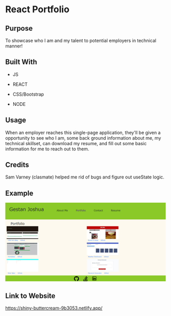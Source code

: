 # React Portfolio

## Purpose

To showcase who I am and my talent to potential employers in technical manner!


## Built With

* JS

* REACT

* CSS/Bootstrap

* NODE

## Usage

When an employer reaches this single-page application, they'll be given a opportunity to see who I am, some back ground information about me, my technical skillset, can download my resume, and fill out some basic information for me to reach out to them.


## Credits

Sam Varney (clasmate) helped me rid of bugs and figure out useState logic.

## Example

![portfolio](./src/assets/images/new_portfolio.png)


## Link to Website

https://shiny-buttercream-9b3053.netlify.app/